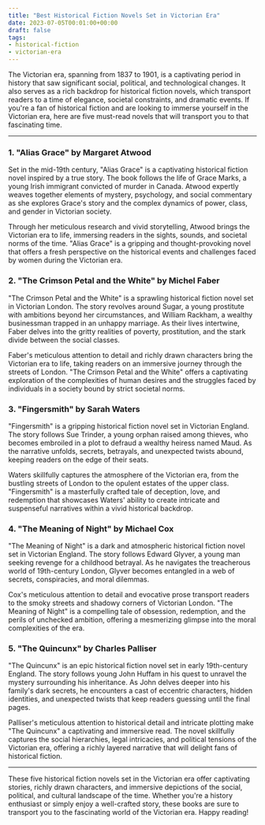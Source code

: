```yaml
---
title: "Best Historical Fiction Novels Set in Victorian Era"
date: 2023-07-05T00:01:00+00:00
draft: false
tags:
- historical-fiction
- victorian-era
---
```


The Victorian era, spanning from 1837 to 1901, is a captivating period in history that saw significant social, political, and technological changes. It also serves as a rich backdrop for historical fiction novels, which transport readers to a time of elegance, societal constraints, and dramatic events. If you're a fan of historical fiction and are looking to immerse yourself in the Victorian era, here are five must-read novels that will transport you to that fascinating time.

---

### 1. "Alias Grace" by Margaret Atwood

Set in the mid-19th century, "Alias Grace" is a captivating historical fiction novel inspired by a true story. The book follows the life of Grace Marks, a young Irish immigrant convicted of murder in Canada. Atwood expertly weaves together elements of mystery, psychology, and social commentary as she explores Grace's story and the complex dynamics of power, class, and gender in Victorian society.

Through her meticulous research and vivid storytelling, Atwood brings the Victorian era to life, immersing readers in the sights, sounds, and societal norms of the time. "Alias Grace" is a gripping and thought-provoking novel that offers a fresh perspective on the historical events and challenges faced by women during the Victorian era.

### 2. "The Crimson Petal and the White" by Michel Faber

"The Crimson Petal and the White" is a sprawling historical fiction novel set in Victorian London. The story revolves around Sugar, a young prostitute with ambitions beyond her circumstances, and William Rackham, a wealthy businessman trapped in an unhappy marriage. As their lives intertwine, Faber delves into the gritty realities of poverty, prostitution, and the stark divide between the social classes.

Faber's meticulous attention to detail and richly drawn characters bring the Victorian era to life, taking readers on an immersive journey through the streets of London. "The Crimson Petal and the White" offers a captivating exploration of the complexities of human desires and the struggles faced by individuals in a society bound by strict societal norms.

### 3. "Fingersmith" by Sarah Waters

"Fingersmith" is a gripping historical fiction novel set in Victorian England. The story follows Sue Trinder, a young orphan raised among thieves, who becomes embroiled in a plot to defraud a wealthy heiress named Maud. As the narrative unfolds, secrets, betrayals, and unexpected twists abound, keeping readers on the edge of their seats.

Waters skillfully captures the atmosphere of the Victorian era, from the bustling streets of London to the opulent estates of the upper class. "Fingersmith" is a masterfully crafted tale of deception, love, and redemption that showcases Waters' ability to create intricate and suspenseful narratives within a vivid historical backdrop.

### 4. "The Meaning of Night" by Michael Cox

"The Meaning of Night" is a dark and atmospheric historical fiction novel set in Victorian England. The story follows Edward Glyver, a young man seeking revenge for a childhood betrayal. As he navigates the treacherous world of 19th-century London, Glyver becomes entangled in a web of secrets, conspiracies, and moral dilemmas.

Cox's meticulous attention to detail and evocative prose transport readers to the smoky streets and shadowy corners of Victorian London. "The Meaning of Night" is a compelling tale of obsession, redemption, and the perils of unchecked ambition, offering a mesmerizing glimpse into the moral complexities of the era.

### 5. "The Quincunx" by Charles Palliser

"The Quincunx" is an epic historical fiction novel set in early 19th-century England. The story follows young John Huffam in his quest to unravel the mystery surrounding his inheritance. As John delves deeper into his family's dark secrets, he encounters a cast of eccentric characters, hidden identities, and unexpected twists that keep readers guessing until the final pages.

Palliser's meticulous attention to historical detail and intricate plotting make "The Quincunx" a captivating and immersive read. The novel skillfully captures the social hierarchies, legal intricacies, and political tensions of the Victorian era, offering a richly layered narrative that will delight fans of historical fiction.

---

These five historical fiction novels set in the Victorian era offer captivating stories, richly drawn characters, and immersive depictions of the social, political, and cultural landscape of the time. Whether you're a history enthusiast or simply enjoy a well-crafted story, these books are sure to transport you to the fascinating world of the Victorian era. Happy reading!